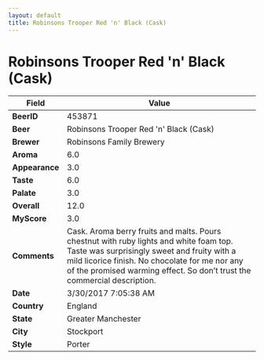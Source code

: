 ```yaml
---
layout: default
title: Robinsons Trooper Red 'n' Black (Cask)
---
```


# Robinsons Trooper Red 'n' Black (Cask)

| Field         | Value     |
|---------------|-----------|
| **BeerID** | 453871 |
| **Beer** | Robinsons Trooper Red 'n' Black (Cask) |
| **Brewer** | Robinsons Family Brewery |
| **Aroma** | 6.0 |
| **Appearance** | 3.0 |
| **Taste** | 6.0 |
| **Palate** | 3.0 |
| **Overall** | 12.0 |
| **MyScore** | 3.0 |
| **Comments** | Cask. Aroma berry fruits and malts. Pours chestnut with ruby lights and white foam top. Taste was surprisingly sweet and fruity with a mild licorice finish. No chocolate for me nor any of the promised warming effect. So don’t trust the commercial description. |
| **Date** | 3/30/2017 7:05:38 AM |
| **Country** | England |
| **State** | Greater Manchester |
| **City** | Stockport |
| **Style** | Porter |
